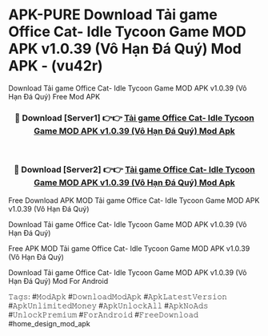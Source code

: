 # APK-PURE Download Tải game Office Cat- Idle Tycoon Game MOD APK v1.0.39 (Vô Hạn Đá Quý) Mod APK - (vu42r)
Download Tải game Office Cat- Idle Tycoon Game MOD APK v1.0.39 (Vô Hạn Đá Quý) Free Mod APK

<div align="center">
<h3>🔴 Download [Server1] 👉👉 <a href="https://apk-comot.site?title=Tải_game_Office_Cat-_Idle_Tycoon_Game_MOD_APK_v1.0.39_(Vô_Hạn_Đá_Quý)">Tải game Office Cat- Idle Tycoon Game MOD APK v1.0.39 (Vô Hạn Đá Quý) Mod Apk</a></h3><br>

<h3>🔴 Download [Server2] 👉👉 <a href="https://apk-comot.site?title=Tải_game_Office_Cat-_Idle_Tycoon_Game_MOD_APK_v1.0.39_(Vô_Hạn_Đá_Quý)">Tải game Office Cat- Idle Tycoon Game MOD APK v1.0.39 (Vô Hạn Đá Quý) Mod Apk</a></h3>
</div>


Free Download APK MOD Tải game Office Cat- Idle Tycoon Game MOD APK v1.0.39 (Vô Hạn Đá Quý)

Download Tải game Office Cat- Idle Tycoon Game MOD APK v1.0.39 (Vô Hạn Đá Quý) 

Free APK MOD Tải game Office Cat- Idle Tycoon Game MOD APK v1.0.39 (Vô Hạn Đá Quý) 

Download Tải game Office Cat- Idle Tycoon Game MOD APK v1.0.39 (Vô Hạn Đá Quý) Mod For Android

𝚃𝚊𝚐𝚜: #𝙼𝚘𝚍𝙰𝚙𝚔 #𝙳𝚘𝚠𝚗𝚕𝚘𝚊𝚍𝙼𝚘𝚍𝙰𝚙𝚔 #𝙰𝚙𝚔𝙻𝚊𝚝𝚎𝚜𝚝𝚅𝚎𝚛𝚜𝚒𝚘𝚗 #𝙰𝚙𝚔𝚄𝚗𝚕𝚒𝚖𝚒𝚝𝚎𝚍𝙼𝚘𝚗𝚎𝚢 #𝙰𝚙𝚔𝚄𝚗𝚕𝚘𝚌𝚔𝙰𝚕𝚕 #𝙰𝚙𝚔𝙽𝚘𝙰𝚍𝚜 #𝚄𝚗𝚕𝚘𝚌𝚔𝙿𝚛𝚎𝚖𝚒𝚞𝚖 #𝙵𝚘𝚛𝙰𝚗𝚍𝚛𝚘𝚒𝚍 #𝙵𝚛𝚎𝚎𝙳𝚘𝚠𝚗𝚕𝚘𝚊𝚍 #home_design_mod_apk